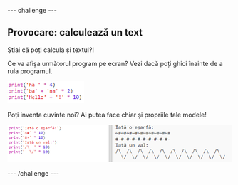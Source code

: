 \--- challenge \---

## Provocare: calculează un text

Știai că poți calcula și textul?!

Ce va afișa următorul program pe ecran? Vezi dacă poți ghici înainte de a rula programul.

![captură de ecran](images/me-text-calc.png)

Poți inventa cuvinte noi? Ai putea face chiar și propriile tale modele!

![captură de ecran](images/me-patterns.png)

\--- /challenge \---